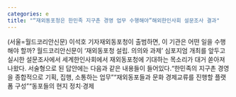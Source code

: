 ```yaml
---
categories: e
title: "“재외동포청은 한민족 지구촌 경영 업무 수행해야”해외한인사회 설문조사 결과"
---
```

(서울=월드코리안신문) 이석호 기자재외동포청이 출범하면, 이 기관은 어떤 일을 수행해야 할까? 월드코리안신문이 &lsquo;재외동포청 설립. 의의와 과제&rsquo; 심포지엄 개최를 앞두고 실시한 설문조사에서 세계한인사회에서 재외동포청에 기대하는 목소리가 대거 쏟아져 나왔다. 서술형으로 된 답안에는 다음과 같은 내용들이 들어있다.&ldquo;한민족의 지구촌 경영을 종합적으로 기획, 집행, 소통하는 업무&rdquo;&ldquo;재외동포들과 문화 경제교류를 진행할 플랫폼 구성&rdquo;&ldquo;동포들의 현지 정치&middot;경제